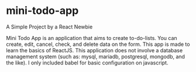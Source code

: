 # mini-todo-app
A Simple Project by a React Newbie


Mini Todo App is an application that aims to create to-do-lists.
You can create, edit, cancel, check, and delete data on the form.
This app is made to learn the basics of ReactJS.
This application does not involve a database management system (such as: mysql, mariadb, postgresql, mongodb, and the like).
I only included babel for basic configuration on javascript.
